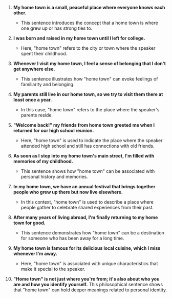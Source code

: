 1. **My home town is a small, peaceful place where everyone knows each other.**
   - This sentence introduces the concept that a home town is where one grew up or has strong ties to.

2. **I was born and raised in my home town until I left for college.**
   - Here, "home town" refers to the city or town where the speaker spent their childhood.

3. **Whenever I visit my home town, I feel a sense of belonging that I don't get anywhere else.**
   - This sentence illustrates how "home town" can evoke feelings of familiarity and belonging.

4. **My parents still live in our home town, so we try to visit them there at least once a year.**
   - In this case, "home town" refers to the place where the speaker's parents reside.

5. **"Welcome back!" my friends from home town greeted me when I returned for our high school reunion.**
   - Here, "home town" is used to indicate the place where the speaker attended high school and still has connections with old friends.

6. **As soon as I step into my home town's main street, I'm filled with memories of my childhood.**
   - This sentence shows how "home town" can be associated with personal history and memories.

7. **In my home town, we have an annual festival that brings together people who grew up there but now live elsewhere.**
   - In this context, "home town" is used to describe a place where people gather to celebrate shared experiences from their past.

8. **After many years of living abroad, I'm finally returning to my home town for good.**
   - This sentence demonstrates how "home town" can be a destination for someone who has been away for a long time.

9. **My home town is famous for its delicious local cuisine, which I miss whenever I'm away.**
   - Here, "home town" is associated with unique characteristics that make it special to the speaker.

10. **"Home town" is not just where you're from; it's also about who you are and how you identify yourself.** This philosophical sentence shows that "home town" can hold deeper meanings related to personal identity.